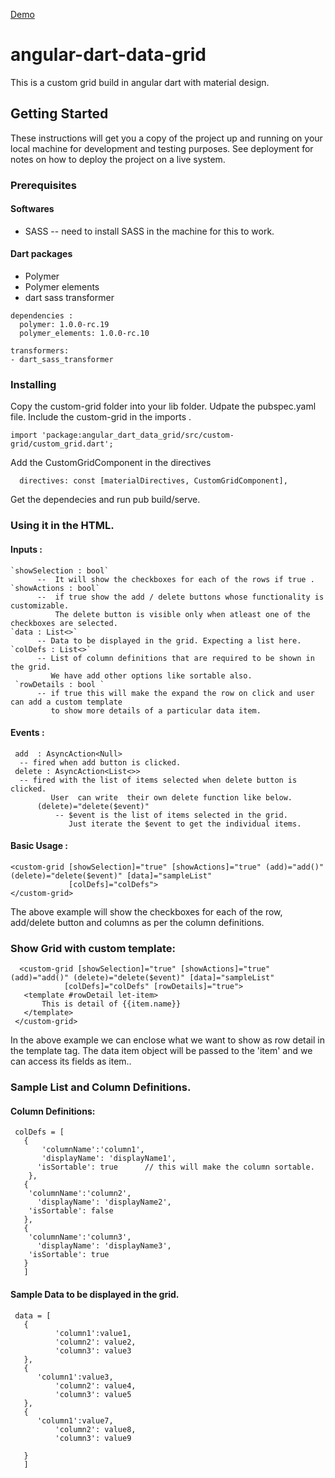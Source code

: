 
[Demo](https://abhishek-buragadda.github.io/angular-dart-data-grid/)

# angular-dart-data-grid

This is a custom grid build in angular dart with material design. 

## Getting Started

These instructions will get you a copy of the project up and running on your local machine for development and testing purposes. See deployment for notes on how to deploy the project on a live system.

### Prerequisites
#### Softwares
* SASS  -- need to install SASS in the machine for this to work.
#### Dart packages

* Polymer
* Polymer elements
* dart sass transformer

```
dependencies :
  polymer: 1.0.0-rc.19
  polymer_elements: 1.0.0-rc.10

transformers:
- dart_sass_transformer

```

### Installing

Copy the custom-grid folder into your lib folder.
Udpate the pubspec.yaml file.
Include the custom-grid in the imports .
```
import 'package:angular_dart_data_grid/src/custom-grid/custom_grid.dart';
```
Add the CustomGridComponent in the  directives 
```
  directives: const [materialDirectives, CustomGridComponent],
```

Get the dependecies and run pub build/serve. 


### Using it in the HTML. 

#### Inputs :

    `showSelection : bool` 
          --  It will show the checkboxes for each of the rows if true .
    `showActions : bool` 
          --  if true show the add / delete buttons whose functionality is customizable. 
              The delete button is visible only when atleast one of the checkboxes are selected.   
    `data : List<>` 
          -- Data to be displayed in the grid. Expecting a list here.
    `colDefs : List<>` 
          -- List of column definitions that are required to be shown in the grid. 
             We have add other options like	sortable also.
     `rowDetails : bool ` 
          -- if true this will make the expand the row on click and user can add a custom template
             to show more details of a particular data item.
 #### Events :
 
 	 add  : AsyncAction<Null> 
      -- fired when add button is clicked.
	 delete : AsyncAction<List<>>  
      -- fired with the list of items selected when delete button is clicked.
		     User  can write  their own delete function like below.
          (delete)="delete($event)"
              -- $event is the list of items selected in the grid.
                 Just iterate the $event to get the individual items.

 #### Basic Usage : 
```
<custom-grid [showSelection]="true" [showActions]="true" (add)="add()" (delete)="delete($event)" [data]="sampleList"
             [colDefs]="colDefs">
</custom-grid>

```

The above example will show the checkboxes for each of the row, add/delete button and columns as per the column definitions.

### Show Grid with custom template:
   ```
     <custom-grid [showSelection]="true" [showActions]="true" (add)="add()" (delete)="delete($event)" [data]="sampleList"
               [colDefs]="colDefs" [rowDetails]="true">
      <template #rowDetail let-item>
          This is detail of {{item.name}}
      </template>
    </custom-grid>

   ```
   In the above example we can enclose what we want to show as row detail in the  template tag.
   The data item object will be passed to the 'item' and we can access its fields as item.<fieldName>. 
   
### Sample List and Column Definitions. 
  
  #### Column Definitions:
  
  ```
   colDefs = [
     {
     	 'columnName':'column1',
     	 'displayName': 'displayName1',
       'isSortable': true      // this will make the column sortable. 
     },
     {
      'columnName':'column2',
     	'displayName': 'displayName2',
      'isSortable': false
     },
     {
      'columnName':'column3',
     	'displayName': 'displayName3',
      'isSortable': true
     }
     ]
  ```
  
  #### Sample Data to be displayed in the grid. 
  
  ```
   data = [
     {
     		'column1':value1,
     		'column2': value2,
     		'column3': value3
     },
     {
        'column1':value3,
     		'column2': value4,
     		'column3': value5
     },
     {
        'column1':value7,
     		'column2': value8,
     		'column3': value9
 
     }
     ]
 
  ```
